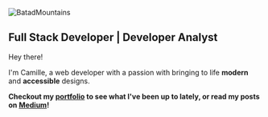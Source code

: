 
![BatadMountains](https://github.com/user-attachments/assets/cafe6b9d-4534-4eb2-8a2a-4d13d252e7fe)

## Full Stack Developer | Developer Analyst

Hey there!

I'm Camille, a web developer with a passion with bringing to life **modern** and **accessible** designs.

**Checkout my [portfolio](https://camillefontaine.dev/) to see what I've been up to lately, or read my posts on [Medium](https://medium.com/@camille.fontaine93)!**

<!--
**camille-fontaine1/camille-fontaine1** is a ✨ _special_ ✨ repository because its `README.md` (this file) appears on your GitHub profile.

Here are some ideas to get you started:

- 🔭 I’m currently working on ...
- 🌱 I’m currently learning ...
- 👯 I’m looking to collaborate on ...
- 🤔 I’m looking for help with ...
- 💬 Ask me about ...
- 📫 How to reach me: ...
- 😄 Pronouns: ...
- ⚡ Fun fact: ...
-->
